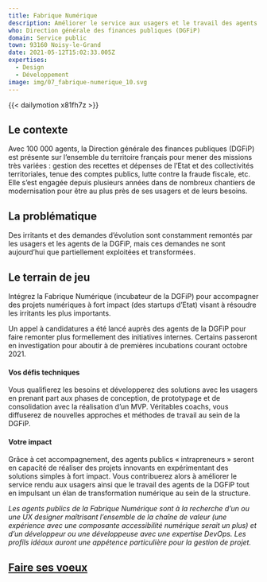 ```yaml
---
title: Fabrique Numérique
description: Améliorer le service aux usagers et le travail des agents
who: Direction générale des finances publiques (DGFiP)
domain: Service public
town: 93160 Noisy-le-Grand
date: 2021-05-12T15:02:33.005Z
expertises:
  - Design
  - Développement
image: img/07_fabrique-numerique_10.svg
---
```

{{< dailymotion x81fh7z >}}

## Le contexte

Avec 100 000 agents, la Direction générale des finances publiques (DGFiP) est présente sur l’ensemble du territoire français pour mener des missions très variées : gestion des recettes et dépenses de l’Etat et des collectivités territoriales, tenue des comptes publics, lutte contre la fraude fiscale, etc. Elle s’est engagée depuis plusieurs années dans de nombreux chantiers de modernisation pour être au plus près de ses usagers et de leurs besoins. 

## La problématique

Des irritants et des demandes d’évolution sont constamment remontés par les usagers et les agents de la DGFiP, mais ces demandes ne sont aujourd’hui que partiellement exploitées et transformées. 

## Le terrain de jeu

Intégrez la Fabrique Numérique (incubateur de la DGFiP) pour accompagner des projets numériques à fort impact (des startups d’Etat) visant à résoudre les irritants les plus importants. 

Un appel à candidatures a été lancé auprès des agents de la DGFiP pour faire remonter plus formellement des initiatives internes. Certains passeront en investigation pour aboutir à de premières incubations courant octobre 2021. 

#### Vos défis techniques

Vous qualifierez les besoins et développerez des solutions avec les usagers en prenant part aux phases de conception, de prototypage et de consolidation avec la réalisation d’un MVP. Véritables coachs, vous diffuserez de nouvelles approches et méthodes de travail au sein de la DGFiP. 

#### Votre impact 

Grâce à cet accompagnement, des agents publics « intrapreneurs » seront en capacité de réaliser des projets innovants en expérimentant des solutions simples à fort impact. Vous contribuerez alors à améliorer le service rendu aux usagers ainsi que le travail des agents de la DGFiP tout en impulsant un élan de transformation numérique au sein de la structure. 

*Les agents publics de la Fabrique Numérique sont à la recherche d’un ou une UX designer maîtrisant l’ensemble de la chaîne de valeur (une expérience avec une composante accessibilité numérique serait un plus) et d’un développeur ou une développeuse avec une expertise DevOps. Les profils idéaux auront une appétence particulière pour la gestion de projet.*  

## [Faire ses voeux](https://www.demarches-simplifiees.fr/commencer/aac-eig5-voeux)